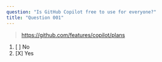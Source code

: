 ```yaml
---
question: "Is GitHub Copilot free to use for everyone?"
title: "Question 001"
---
```


> https://github.com/features/copilot/plans
1. [ ] No
1. [X] Yes
